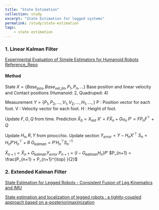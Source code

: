 ```yaml
---
title: "State Estimation"
collection: study
excerpt: "State Estimation for legged systems"
permalink: /study/state-estimation
tags:
    - state estimation
---
```


### 1. Linear Kalman Filter
[Experimental Evaluation of Simple Estimators for Humanoid Robots](https://hal.science/hal-01574819v2/document)
[Reference_Repo](https://github.com/qiayuanl/legged_control/tree/master/legged_estimation)

#### Method
State $X = \{ Base_{pos}, Base_{vel\_lin}, P_1, P_{n}, ... \}$
Base position and linear velocity and Contact positions (Humanoid: 2, Quadruped: 4)

Measurement $Y = \{P_1, P_2, ... , V_1, V_2, ..., H_1, ..., \}$
P : Position vector for each foot.
V : Velocity vector for each foot.
H : Height of foot.

Update $F, G, Q$ from time.
Prediction
$\hat{X}_0 = X_{init}$
$X' = F\hat{X}_n + Gu_n$
$P' = FP_nF^{\top} + Q$

Update $H_n, R, Y$ from pinocchio.
Update section
$Y_{error} = Y - H_nX'^{\top}$
$S_n = H_nP'H_n^{\top} + R$
$G_{kalman} = P'H_n^{\top}S_n^{-1}$

$\hat{X}_{n+1} = \hat{X}_n + G_{kalman}Y_{error}$
$P_{n+1} = (I-G_{kalman}H_n)P'$
$P_{n+1} = \frac{P_{n+1} + P_{n+1}^{\top} }{2}$



### 2. Extended Kalman Filter
[State Estimation for Legged Robots - Consistent Fusion of Leg Kinematics and IMU](https://roboticsproceedings.org/rss08/p03.pdf)

[State estimation and localization of legged robots : a tightly-coupled approach based on a-posteriorimaximization](https://theses.hal.science/tel-03715727)